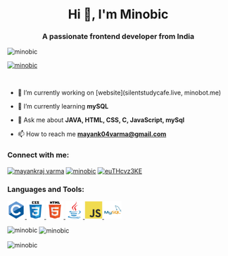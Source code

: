 <h1 align="center">Hi 👋, I'm Minobic</h1>
<h3 align="center">A passionate frontend developer from India</h3>

<p align="left"> <img src="https://komarev.com/ghpvc/?username=minobic&label=Profile%20views&color=0e75b6&style=flat" alt="minobic" /> </p>

<p align="left"> <a href="https://github.com/ryo-ma/github-profile-trophy"><img src="https://github-profile-trophy.vercel.app/?username=minobic" alt="minobic" /></a> </p>

<p align="left"> <a href="https://twitter.com/" target="blank"><img src="https://img.shields.io/twitter/follow/?logo=twitter&style=for-the-badge" alt="" /></a> </p>

- 🔭 I’m currently working on [website](silentstudycafe.live, minobot.me)

- 🌱 I’m currently learning **mySQL**

- 💬 Ask me about **JAVA, HTML, CSS, C, JavaScript, mySql**

- 📫 How to reach me **mayank04varma@gmail.com**

<h3 align="left">Connect with me:</h3>
<p align="left">
<a href="https://linkedin.com/in/mayankraj varma" target="blank"><img align="center" src="https://raw.githubusercontent.com/rahuldkjain/github-profile-readme-generator/master/src/images/icons/Social/linked-in-alt.svg" alt="mayankraj varma" height="30" width="40" /></a>
<a href="https://www.youtube.com/c/minobic" target="blank"><img align="center" src="https://raw.githubusercontent.com/rahuldkjain/github-profile-readme-generator/master/src/images/icons/Social/youtube.svg" alt="minobic" height="30" width="40" /></a>
<a href="https://discord.gg/euTHcvz3KE" target="blank"><img align="center" src="https://raw.githubusercontent.com/rahuldkjain/github-profile-readme-generator/master/src/images/icons/Social/discord.svg" alt="euTHcvz3KE" height="30" width="40" /></a>
</p>

<h3 align="left">Languages and Tools:</h3>
<p align="left"> <a href="https://www.cprogramming.com/" target="_blank" rel="noreferrer"> <img src="https://raw.githubusercontent.com/devicons/devicon/master/icons/c/c-original.svg" alt="c" width="40" height="40"/> </a> <a href="https://www.w3schools.com/css/" target="_blank" rel="noreferrer"> <img src="https://raw.githubusercontent.com/devicons/devicon/master/icons/css3/css3-original-wordmark.svg" alt="css3" width="40" height="40"/> </a> <a href="https://www.w3.org/html/" target="_blank" rel="noreferrer"> <img src="https://raw.githubusercontent.com/devicons/devicon/master/icons/html5/html5-original-wordmark.svg" alt="html5" width="40" height="40"/> </a> <a href="https://www.java.com" target="_blank" rel="noreferrer"> <img src="https://raw.githubusercontent.com/devicons/devicon/master/icons/java/java-original.svg" alt="java" width="40" height="40"/> </a> <a href="https://developer.mozilla.org/en-US/docs/Web/JavaScript" target="_blank" rel="noreferrer"> <img src="https://raw.githubusercontent.com/devicons/devicon/master/icons/javascript/javascript-original.svg" alt="javascript" width="40" height="40"/> </a> <a href="https://www.mysql.com/" target="_blank" rel="noreferrer"> <img src="https://raw.githubusercontent.com/devicons/devicon/master/icons/mysql/mysql-original-wordmark.svg" alt="mysql" width="40" height="40"/> </a> </p>

<p><img align="left" src="https://github-readme-stats.vercel.app/api/top-langs?username=minobic&show_icons=true&locale=en&layout=compact" alt="minobic" /></p>

<p>&nbsp;<img align="center" src="https://github-readme-stats.vercel.app/api?username=minobic&show_icons=true&locale=en" alt="minobic" /></p>

<p><img align="center" src="https://github-readme-streak-stats.herokuapp.com/?user=minobic&" alt="minobic" /></p>
